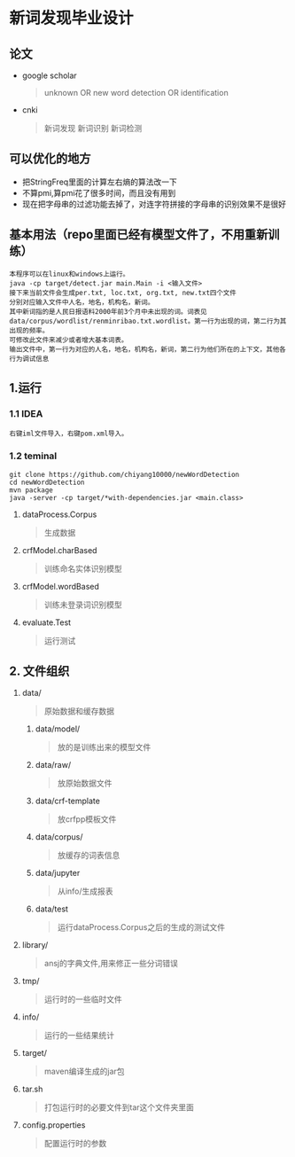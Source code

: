 # 新词发现毕业设计

## 论文
- google scholar
    > unknown OR new word detection OR identification
- cnki 
    > 新词发现 新词识别 新词检测
    
## 可以优化的地方
- 把StringFreq里面的计算左右熵的算法改一下
- 不算pmi,算pmi花了很多时间，而且没有用到
- 现在把字母串的过滤功能去掉了，对连字符拼接的字母串的识别效果不是很好

## 基本用法（repo里面已经有模型文件了，不用重新训练）
```
本程序可以在linux和windows上运行。
java -cp target/detect.jar main.Main -i <输入文件>
接下来当前文件会生成per.txt, loc.txt, org.txt, new.txt四个文件
分别对应输入文件中人名，地名，机构名，新词。
其中新词指的是人民日报语料2000年前3个月中未出现的词。词表见data/corpus/wordlist/renminribao.txt.wordlist。第一行为出现的词，第二行为其出现的频率。
可修改此文件来减少或者增大基本词表。
输出文件中，第一行为对应的人名，地名，机构名，新词，第二行为他们所在的上下文，其他各行为调试信息
```

## 1.运行
### 1.1 IDEA
    
    右键iml文件导入，右键pom.xml导入。
    
### 1.2 teminal
```shell
git clone https://github.com/chiyang10000/newWordDetection
cd newWordDetection
mvn package
java -server -cp target/*with-dependencies.jar <main.class>
```
1. dataProcess.Corpus
    > 生成数据
2. crfModel.charBased
    > 训练命名实体识别模型
3. crfModel.wordBased
    > 训练未登录词识别模型
4. evaluate.Test
    > 运行测试
    
## 2. 文件组织
1. data/
    > 原始数据和缓存数据
    1. data/model/
        > 放的是训练出来的模型文件 
    2. data/raw/
        > 放原始数据文件
    3. data/crf-template
        > 放crfpp模板文件
    4. data/corpus/
        > 放缓存的词表信息
    5. data/jupyter
        > 从info/生成报表
    6. data/test
        > 运行dataProcess.Corpus之后的生成的测试文件
2. library/
    > ansj的字典文件,用来修正一些分词错误
3. tmp/
    > 运行时的一些临时文件
4. info/
    > 运行的一些结果统计
6. target/
    > maven编译生成的jar包
7. tar.sh
    > 打包运行时的必要文件到tar这个文件夹里面
8. config.properties
    > 配置运行时的参数
